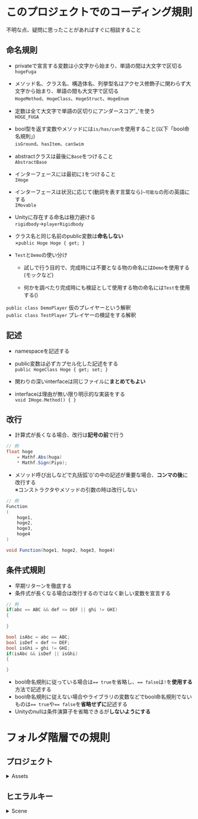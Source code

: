 # このプロジェクトでのコーディング規則
不明な点、疑問に思ったことがあればすぐに相談すること

## 命名規則
- privateで宣言する変数は小文字から始まり、単語の間は大文字で区切る  
`hogeFuga`

- メソッド名、クラス名、構造体名、列挙型名はアクセス修飾子に関わらず大文字から始まり、単語の間も大文字で区切る  
`HogeMethod`、`HogeClass`、`HogeStruct`、`HogeEnum`

- 定数は全て大文字で単語の区切りにアンダースコア'_'を使う  
`HOGE_FUGA`

- bool型を返す変数やメソッドには`is/has/can`を使用すること(以下「bool命名規則」)  
`isGround`、`hasItem`、`canSwim`

- abstractクラスは最後に`Base`をつけること  
`AbstractBase`

- インターフェースには最初に`I`をつけること  
`IHoge`

- インターフェースは状況に応じて(動詞を表す言葉なら)`~可能な`の形の英語にする  
`IMovable`

- Unityに存在する命名は極力避ける  
`rigidbody`→`playerRigidbody`

- クラス名と同じ名前のpublic変数は**命名しない**  
×`public Hoge Hoge { get; }`

- `Test`と`Demo`の使い分け  
    - 試しで行う目的で、完成時には不要となる物の命名には`Demo`を使用する(モックなど)

    - 何かを調べたり完成時にも検証として使用する物の命名には`Test`を使用する()  

`public class DemoPlayer`   仮のプレイヤーという解釈  
`public class TestPlayer`   プレイヤーの検証をする解釈  

## 記述
- namespaceを記述する

- public変数は必ずカプセル化した記述をする  
`public HogeClass Hoge { get; set; }`

- 関わりの深いinterfaceは同じファイルに**まとめてもよい**

- interfaceは理由が無い限り明示的な実装をする  
`void IHoge.Method() { }`

## 改行
- 計算式が長くなる場合、改行は**記号の前**で行う
``` c#
// 例
float hoge
    = Mathf.Abs(huga)
    * Mathf.Sign(Piyo);
```
- メソッド呼び出しなどで丸括弧'()'の中の記述が重要な場合、**コンマの後**に改行する  
※コンストラクタやメソッドの引数の時は改行しない
``` c#
// 例
Function
(
    hoge1,
    hoge2,
    hoge3,
    hoge4
)

void Function(hoge1, hoge2, hoge3, hoge4)
```

## 条件式規則
- 早期リターンを徹底する
- 条件式が長くなる場合は改行するのではなく新しい変数を宣言する
``` c#
// 例
if(abc == ABC && def <= DEF || ghi != GHI)
{
    
}

bool isAbc = abc == ABC;
bool isDef = def <= DEF;
bool isGhi = ghi != GHI;
if(isAbc && isDef || isGhi)
{

}
```
- bool命名規則に従っている場合は`== true`を省略し、`== false`は`!`を**使用する**方法で記述する
- bool命名規則に従えない場合やライブラリの変数などでbool命名規則でないものは`== true`や`== false`を**省略せずに**記述する
- Unityのnullは条件演算子を省略できるが**しないようにする**


# フォルダ階層での規則
## プロジェクト
<details>
<summary>Assets</summary>

外部アセットなどを入れる  
※以下に書かれていないフォルダはコミット時に除外される
- **Editor**  
UnityのEditorフォルダ
- **Projects**  
今回のプロジェクトに必要なフォルダを扱うフォルダ
    - **Animations**  
アニメーション関連フォルダ
        - **Animation Controller**  
アニメーションコントローラーを扱うフォルダ
        - **Animations**  
アニメーションコントローラーを扱うフォルダ
        - **Fonts**  
フォントを扱うフォルダ
    - **Graphics**  
ビジュアル部分をまとめるフォルダ
        - **Materials**  
マテリアルを扱うフォルダ
        - **Models**  
CGモデルを扱うフォルダ
        - **Shaders**  
シェーダーを扱うフォルダ
        - **Sprites**  
イラストイメージ、スプライトを扱うフォルダ
        - **Textures**  
テクスチャを扱うフォルダ
    - **Prefabs**  
プレハブを扱うフォルダ
    - **Scenes**  
シーンを扱うフォルダ
        - **Demo Scenes**  
本ゲームでは使用しないテスト用のシーンを管理するフォルダ
        - **Main Scenes**  
本ゲームで使用するシーンを管理するフォルダ
    - **Scriptable Objects**  
ScriptableObjectを扱うフォルダ
        - **Data**  
データアセットを扱うフォルダ
        - **Scripts**  
データアセットを生成するスクリプトを扱うフォルダ
    - **Scripts**  
スクリプトを扱うフォルダ
    - **Sounds**  
サウンドをまとめるフォルダ
        - **BGM**  
BGMを扱うフォルダ
        - **SoundEffects**  
効果音を扱うフォルダ
- **Resources**  
UnityのResourcesフォルダ

</details>

## ヒエラルキー
<details>
<summary>Scene</summary>

- **Camera**  
SceneカメラやCinemachineを配置
- **Environment**  
ライティングや環境設定に関するオブジェクトを配置
- **System**  
System系のコンポーネントやスクリプトをアタッチした空オブジェクトを配置する  
基本的に原点固定のオブジェクト
- **UI**  
GUI系のオブジェクトを配置
- **Static Object**  
移動することのないメッシュオブジェクトを配置
- **Dynamic Object**  
移動するメッシュオブジェクトを配置
<details>